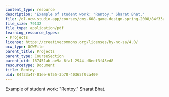 ```yaml
---
content_type: resource
description: 'Example of student work: "Rentoy." Sharat Bhat.'
file: /ol-ocw-studio-app/courses/cms-608-game-design-spring-2008/84f33a4701ee6f553b7040365f9ca409_bhat1.pdf
file_size: 79132
file_type: application/pdf
learning_resource_types:
- Projects
license: https://creativecommons.org/licenses/by-nc-sa/4.0/
ocw_type: OCWFile
parent_title: Projects
parent_type: CourseSection
parent_uid: 167451ab-ae9a-6fa1-2944-d8eef3f43ed8
resourcetype: Document
title: Rentoy
uid: 84f33a47-01ee-6f55-3b70-40365f9ca409
---
```

Example of student work: "Rentoy." Sharat Bhat.